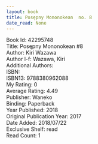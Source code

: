 ```yaml
---
layout: book
title: Posępny Mononokean  no. 8
date_read: None
---
```


Book Id: 42295748<br />
Title: Posępny Mononokean #8<br />
Author: Kiri Wazawa<br />
Author l-f: Wazawa, Kiri<br />
Additional Authors: <br />
ISBN: <br />
ISBN13: 9788380962088<br />
My Rating: 0<br />
Average Rating: 4.49<br />
Publisher: Waneko<br />
Binding: Paperback<br />
Year Published: 2018<br />
Original Publication Year: 2017<br />
Date Added: 2018/07/22<br />
Exclusive Shelf: read<br />
Read Count: 1<br />

